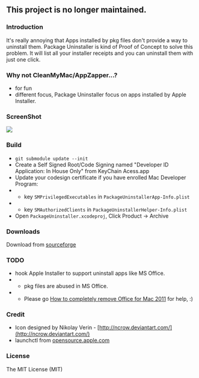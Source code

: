 ## This project is no longer maintained.

### Introduction

It's really annoying that Apps installed by pkg files don't provide a way to uninstall them. Package Uninstaller is kind of Proof of Concept to solve this problem. It will list all your installer receipts and you can uninstall them with just one click.

### Why not CleanMyMac/AppZapper...?

* for fun
* different focus, Package Uninstaller focus on apps installed by Apple Installer.

### ScreenShot

<img src="doc/overview.png">

### Build

* `git submodule update --init`
* Create a Self Signed Root/Code Signing named "Developer ID Application: In House Only" from KeyChain Acess.app
* Update your codesign certificate if you have enrolled Mac Developer Program:
* * key `SMPrivilegedExecutables` in `PackageUninstallerApp-Info.plist`
* * key `SMAuthorizedClients` in `PackageUninstallerHelper-Info.plist`
* Open `PackageUninstaller.xcodeproj`, Click Product -> Archive

### Downloads

Download from [sourceforge](http://sourceforge.net/projects/packageuninstaller/files/latest/download)

### TODO

* hook Apple Installer to support uninstall apps like MS Office.
* * pkg files are abused in MS Office.
* * Please go [How to completely remove Office for Mac 2011](http://support.microsoft.com/kb/2398768) for help, :)

### Credit
* Icon designed by Nikolay Verin - [http://ncrow.deviantart.com/](http://ncrow.deviantart.com/)
* launchctl from [opensource.apple.com](http://www.opensource.apple.com/source/launchd/launchd-442.26.2/)

### License

The MIT License (MIT)
